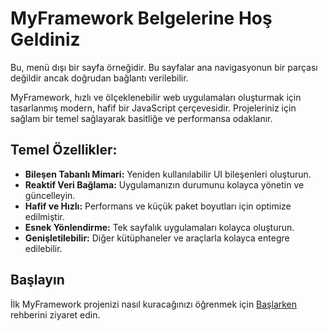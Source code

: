 # MyFramework Belgelerine Hoş Geldiniz

Bu, menü dışı bir sayfa örneğidir. Bu sayfalar ana navigasyonun bir parçası değildir ancak doğrudan bağlantı verilebilir.

MyFramework, hızlı ve ölçeklenebilir web uygulamaları oluşturmak için tasarlanmış modern, hafif bir JavaScript çerçevesidir. Projeleriniz için sağlam bir temel sağlayarak basitliğe ve performansa odaklanır.

## Temel Özellikler:

*   **Bileşen Tabanlı Mimari:** Yeniden kullanılabilir UI bileşenleri oluşturun.
*   **Reaktif Veri Bağlama:** Uygulamanızın durumunu kolayca yönetin ve güncelleyin.
*   **Hafif ve Hızlı:** Performans ve küçük paket boyutları için optimize edilmiştir.
*   **Esnek Yönlendirme:** Tek sayfalık uygulamaları kolayca oluşturun.
*   **Genişletilebilir:** Diğer kütüphaneler ve araçlarla kolayca entegre edilebilir.

## Başlayın

İlk MyFramework projenizi nasıl kuracağınızı öğrenmek için [Başlarken](%home_link%/getting-started) rehberini ziyaret edin.